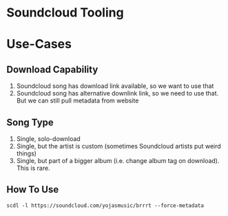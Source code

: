# Soundcloud Tooling

# Use-Cases

## Download Capability

1. Soundcloud song has download link available, so we want to use that
2. Soundcloud song has alternative downlink link, so we need to use that. But we can still pull metadata from website

## Song Type
1. Single, solo-download
2. Single, but the artist is custom (sometimes Soundcloud artists put weird things)
3. Single, but part of a bigger album (i.e. change album tag on download). This is rare.

## How To Use

```
scdl -l https://soundcloud.com/yojasmusic/brrrt --force-metadata
```

